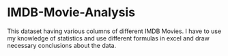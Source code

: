 # IMDB-Movie-Analysis
This dataset having various columns of different IMDB Movies. I have to use my knowledge of statistics and use different formulas in excel and draw necessary conclusions about the data.
